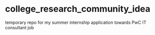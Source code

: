 # college_research_community_idea
temporary repo for my summer internship application towards PwC IT consultant job
